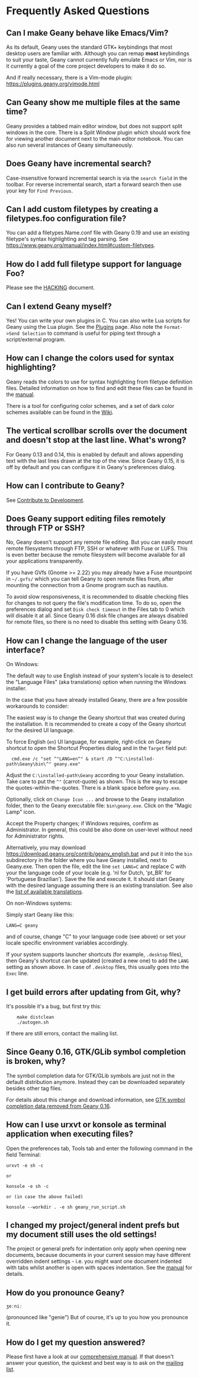 Frequently Asked Questions
====================

## Can I make Geany behave like Emacs/Vim?

As its default, Geany uses the standard GTK+ keybindings that most desktop users are 
familiar with. Although you can remap **most** keybindings to suit your taste, 
Geany cannot currently fully emulate Emacs or Vim, nor is it currently a goal 
of the core project developers to make it do so.

And if really necessary, there is a Vim-mode plugin: https://plugins.geany.org/vimode.html


## Can Geany show me multiple files at the same time?

Geany provides a tabbed main editor window, but does not support 
split windows in the core. There is a Split Window plugin which 
should work fine for viewing another document next to the main 
editor notebook. You can also run several instances of Geany simultaneously.


## Does Geany have incremental search?

Case-insensitive forward incremental search is via the `search field` in the toolbar. 
For reverse incremental search, start a forward search then use your key for `Find Previous`.


## Can I add custom filetypes by creating a filetypes.foo configuration file?

You can add a filetypes.Name.conf file with Geany 0.19 and use an existing 
filetype's syntax highlighting and tag parsing. 
See https://www.geany.org/manual/index.html#custom-filetypes.


## How do I add full filetype support for language Foo?

Please see the [HACKING][1] document.


## Can I extend Geany myself?

Yes! You can write your own plugins in C. You can also write Lua scripts 
for Geany using the Lua plugin. See the [Plugins][2] page. 
Also note the `Format->Send Selection` to command is useful for 
piping text through a script/external program.


## How can I change the colors used for syntax highlighting?

Geany reads the colors to use for syntax highlighting from filetype definition files. 
Detailed information on how to find and edit these files can be found in the [manual][3].

There is a tool for configuring color schemes, and a set of 
dark color schemes available can be found in the [Wiki][4].


## The vertical scrollbar scrolls over the document and doesn't stop at the last line. What's wrong?

For Geany 0.13 and 0.14, this is enabled by default and allows appending text with the 
last lines drawn at the top of the view. 
Since Geany 0.15, it is off by default and you can configure it in Geany's preferences dialog.


## How can I contribute to Geany?

See [Contribute to Development][5].


## Does Geany support editing files remotely through FTP or SSH?

No, Geany doesn't support any remote file editing. But you can easily mount 
remote filesystems through FTP, SSH or whatever with Fuse or LUFS. 
This is even better because the remote filesystem will become available 
for all your applications transparently.

If you have GVfs (Gnome >= 2.22) you may already have a Fuse mountpoint 
in `~/.gvfs/` which you can tell Geany to open remote files from, after 
mounting the connection from a Gnome program such as nautilus.

To avoid slow responsiveness, it is recommended to disable checking files 
for changes to not query the file's modification time. To do so, open the 
preferences dialog and set `Disk check timeout` in the Files tab to 0 which 
will disable it at all. Since Geany 0.16 disk file changes are always disabled 
for remote files, so there is no need to disable this setting with Geany 0.16.


## How can I change the language of the user interface?

On Windows:

The default way to use English instead of your system's locale is to deselect the "Language Files" (aka translations) option when running the Windows installer.

In the case that you have already installed Geany, there are a few possible workarounds to consider:

The easiest way is to change the Geany shortcut that was created
during the installation. It is recommended to create a copy of the Geany
shortcut for the desired UI language.

To force English (`en`) UI language, for example, right-click on Geany shortcut
to open the Shortcut Properties dialog and in the `Target` field put:

```
  cmd.exe /c "set ^"LANG=en^" & start /D ^"C:\installed-path\Geany\bin\^" geany.exe"
```

Adjust the `C:\installed-path\Geany` according to your Geany installation.
Take care to put the `^"` (carrot-quote) as shown. This is the way to escape
the quotes-within-the-quotes. There is a blank space before `geany.exe`.

Optionally, click on `Change Icon ...` and browse to the Geany installation
folder, then to the Geany executable file: `bin\geany.exe`. Click on the
"Magic Lamp" icon.

Accept the Property changes; if Windows requires, confirm as Administrator.
In general, this could be also done on user-level without need for
Administrator rights.

Alternatively, you may download https://download.geany.org/contrib/geany_english.bat
and put it into the `bin` subdirectory in the folder where you have Geany installed,
next to Geany.exe. Then open the file, edit the line `set LANG=C` and replace C
with your the language code of your locale (e.g. 'nl for Dutch, 'pt_BR' for
'Portuguese Brazilian'). Save the file and execute it. It should start Geany
with the desired language assuming there is an existing translation.
See also the [list of available translations][6].

On non-Windows systems:

Simply start Geany like this:

`LANG=C geany`

and of course, change "C" to your language code (see above) or set
your locale specific environment variables accordingly.

If your system supports launcher shortcuts (for example, `.desktop` files),
then Geany's shortcut can be updated (created a new one) to add the `LANG`
setting as shown above. In case of `.desktop` files, this usually goes into
the `Exec` line.


## I get build errors after updating from Git, why?

It's possible it's a bug, but first try this:

```
	make distclean
	./autogen.sh
```

If there are still errors, contact the mailing list.


## Since Geany 0.16, GTK/GLib symbol completion is broken, why?

The symbol completion data for GTK/GLib symbols are just not in the default distribution anymore. 
Instead they can be downloaded separately besides other tag files.

For details about this change and download information, see [GTK symbol 
completion data removed from Geany 0.16][7].


## How can I use urxvt or konsole as terminal application when executing files?

Open the preferences tab, Tools tab and enter the following 
command in the field Terminal:

	urxvt -e sh -c

	or

	konsole -e sh -c

	or (in case the above failed)

	konsole --workdir . -e sh geany_run_script.sh


## I changed my project/general indent prefs but my document still uses the old settings!

The project or general prefs for indentation only apply when opening new documents, 
because documents in your current session may have different overridden 
indent settings - i.e. you might want one document indented with tabs whilst 
another is open with spaces indentation. See the [manual][8] for details.


## How do you pronounce Geany?

`ʒeːniː`

(pronounced like "genie") But of course, it's up to you how you pronounce it.


## How do I get my question answered?

Please first have a look at our [comprehensive manual][3]. 
If that doesn't answer your question, the quickest and best way is to ask on the [mailing list][9]. 


[1]: /documentation/hacking/
[2]: /support/plugins/
[3]: /documentation/manual/
[4]: https://wiki.geany.org/
[5]: /contribute/development/
[6]: /contribute/translation/statistics/
[7]: /news/gtk-symbol-completion-data-removed-from-geany-016/
[8]: https://www.geany.org/manual/index.html#indentation
[9]: /support/mailing-lists/
